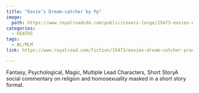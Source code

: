 ```yaml
---
title: "Eevie’s Dream-catcher by Pp"
image:
  path: https://www.royalroadcdn.com/public/covers-large/15473-eevies-dream-catcher-practice.jpg
categories:
  - HIATUS
tags:
  - BL/MLM
link: https://www.royalroad.com/fiction/15473/eevies-dream-catcher-practice

---
```

Fantasy, Psychological, Magic, Multiple Lead Characters, Short StoryA social commentary on religion and homosexuality masked in a short story format.

